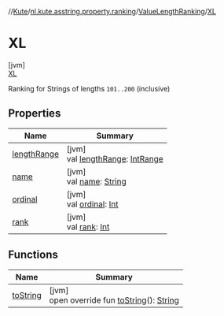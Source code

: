 //[Kute](../../../../index.md)/[nl.kute.asstring.property.ranking](../../index.md)/[ValueLengthRanking](../index.md)/[XL](index.md)

# XL

[jvm]\
[XL](index.md)

Ranking for Strings of lengths `101..200` (inclusive)

## Properties

| Name | Summary |
|---|---|
| [lengthRange](../length-range.md) | [jvm]<br>val [lengthRange](../length-range.md): [IntRange](https://kotlinlang.org/api/latest/jvm/stdlib/kotlin.ranges/-int-range/index.html) |
| [name](../../../nl.kute.hashing/-digest-method/-m-d5/index.md#-372974862%2FProperties%2F-1216412040) | [jvm]<br>val [name](../../../nl.kute.hashing/-digest-method/-m-d5/index.md#-372974862%2FProperties%2F-1216412040): [String](https://kotlinlang.org/api/latest/jvm/stdlib/kotlin/-string/index.html) |
| [ordinal](../../../nl.kute.hashing/-digest-method/-m-d5/index.md#-739389684%2FProperties%2F-1216412040) | [jvm]<br>val [ordinal](../../../nl.kute.hashing/-digest-method/-m-d5/index.md#-739389684%2FProperties%2F-1216412040): [Int](https://kotlinlang.org/api/latest/jvm/stdlib/kotlin/-int/index.html) |
| [rank](../rank.md) | [jvm]<br>val [rank](../rank.md): [Int](https://kotlinlang.org/api/latest/jvm/stdlib/kotlin/-int/index.html) |

## Functions

| Name | Summary |
|---|---|
| [toString](../to-string.md) | [jvm]<br>open override fun [toString](../to-string.md)(): [String](https://kotlinlang.org/api/latest/jvm/stdlib/kotlin/-string/index.html) |

